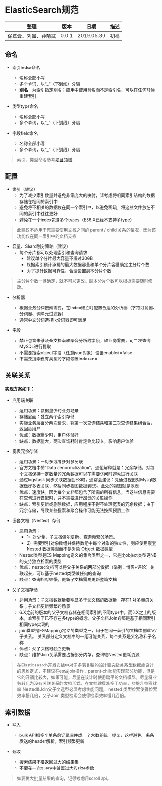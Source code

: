 # ElasticSearch规范

| 整理 | 版本 | 日期       | 描述                                      |
| ---- | ---- | ---------- | ----------------------------------------- |
| 徐章壹、刘鑫、孙靖武 | 0.0.1  | 2019.05.30 | 初稿 |


## 命名

- 索引index命名
    - 名称全部小写
    - 多个单词，以“_”（下划线）分隔
    - **[别名](https://www.elastic.co/guide/cn/elasticsearch/guide/current/index-aliases.html)**，为索引指定别名；应用中使用别名而不是索引名，可以在任何时候重建索引

- 类型type命名
    - 名称全部小写
    - 多个单词，以“_”（下划线）分隔

- 字段field命名
    - 名称全部小写
    - 多个单词，以“_”（下划线）分隔

> 索引、类型命名参考[项目领域](https://git.allhome.com.cn/NetWorksDatas/Public/standard/blob/master/%E9%A1%B9%E7%9B%AE%E9%A2%86%E5%9F%9F%E5%88%92%E5%88%86.md)

## 配置
- 索引（建议）
    - 为了减少索引数量并避免非常庞大的映射，请考虑将相同索引结构的数据存储在相同的索引中 
    - 避免将不相关的数据放在同一个索引中，以避免稀疏，将这些文件放在不同的索引中往往更好
    - 避免在一个index包含多个types（ES6.X已经不支持多type）

> 此建议不适用于您需要使用文档之间的 parent /  child 关系的情况，因为该功能仅在同一索引中的文档支持

- 容量、Shard划分策略（建议）
   - 每个分片都可以处理索引和查询请求
        - 建议单个分片最大容量不超过30GB
        - 根据索引预计承载的最大数据容量和单个分片容量确定主分片个数
        - 为了提升数据可靠性，合理设置副本分片个数

>  主分片个数一旦确定，就不可以更改。副本分片个数可以根据需要随时修改。

- 分析器
    - 根据业务分词搜索需要，在index建立时配置合适的分析器（字符过滤器、分词器、词单元过滤器）
    - 通常中文分词选择ik分词器即可满足

- 字段
    - 禁止包含未涉及全文检索和聚合分析的字段，如业务需要，可二次查询MySQL进行提取
    - 不需要搜索object字段（任意json对象）设置enabled=false
    - 不需要搜索但有类型的字段设置index=no

## 关联关系

#### 实现方案如下：

-  应用端关联

    - 适用场景：数据量少的业务场景
    - 存储层面：独立两个索引存储
    - 实际业务层面分两次请求，将第一次查询结果和第二次查询结果组合后，返回给用户
    - 优点：数据量少时，用户体验好
    - 缺点：数据量大，两次查询耗时肯定会比较长，影响用户体验

-  宽表冗余存储

    - 适用场景：一对多或者多对多关联
    - 官方文档中的“Data denormalization”，通俗解释就是：冗余存储，对每个文档保持一定数量的冗余数据可以在需要访问时避免进行关联
    - 通过logstash 同步关联数据到ES时，通常会建议：先通过视图对Mysql数据做好多表关联，然后同步视图数据到ES。此处的视图就是宽表
    - 优点：速度快。因为每个文档都包含了所需的所有信息，当这些信息需要在查询进行匹配时，并不需要进行昂贵的关联操作
    - 缺点：索引更新或删除数据，应用程序不得不处理宽表的冗余数据；由于冗余存储，导致某些搜索和聚合操作可能无法按照预期工作
    
-  嵌套文档（Nested）存储

    - 适用场景：
        - 1）对少量，子文档偶尔更新、查询频繁的场景。
        - 2）需要索引对象数组并保持数组中每个对象的独立性，则应使用嵌套 Nested 数据类型而不是对象 Object 数据类型
    - Nested类型是ES Mapping定义的集合类型之一，它是比object类型更NB的支持独立检索的类型
    - 优点：nested文档可以将父子关系的两部分数据（举例：博客+评论）关联起来，可以基于nested类型做任何的查询
    - 缺点：查询相对较慢，更新子文档需要更新整篇文档
    
- 父子文档存储

    - 适用场景：子文档数据量要明显多于父文档的数据量，存在1 对多量的关系；子文档更新频繁的场景
    - 6.X之前的版本的父子文档存储在相同索引的不同type中。而6.X之上的版本，单索引下已不存在多type的概念。父子文档Join的都是基于相同索引相同type实现的
    - join类型是ESMapping定义的类型之一，用于在同一索引的文档中创建父/子关系。 关系部分定义文档中的一组可能关系，每个关系是父名称和子名称
    - 优点：父子文档可独立更新
    - 缺点：维护Join关系需要占据部分内存，查询较Nested更耗资源
    
> 在Elasticsearch开发实战中对于多表关联的设计要突破关系型数据库设计的思维定式，不建议在es做join操作，parent-child能实现部分功能，但是它的开销比较大，如果可能，尽量在设计时使用扁平的文档模型。尽量将业务转化为没有关联关系的文档形式，在文档建模处多下功夫，以提升检索效率
> Nested&Join父子文选型必须考虑性能问题。 nested 类型检索使得检索效率慢几倍，父子Join 类型检索会使得检索效率慢几百倍。

## 索引数据
- 写入
    - bulk API把多个单条的记录合并成一个大数组统一提交，这样避免一条条发送的header解析，索引频繁更新

- 读取
    - 搜索结果不要返回过大的结果集
    - 不要在一次query中设置过大的size参数

> 如要做大批量结果的查询，记得考虑用scroll api。

